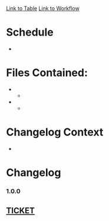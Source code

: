 # <pipeline>
[Link to Table]()
[Link to Workflow]()
    

# Schedule
- 


# Files Contained:
- 
    - 


- 
    - 






# Changelog Context
- 

# Changelog
### 1.0.0
[TICKET]()
- 

